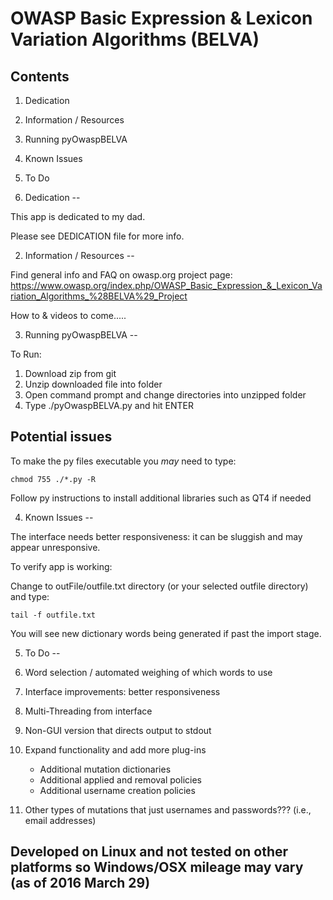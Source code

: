 OWASP Basic Expression & Lexicon Variation Algorithms (BELVA)
==

Contents
--
1. Dedication
2. Information / Resources
3. Running pyOwaspBELVA
4. Known Issues
5. To Do


1. Dedication
--

This app is dedicated to my dad. 

Please see DEDICATION file for more info.


2. Information / Resources
--

Find general info and FAQ on owasp.org project page:
https://www.owasp.org/index.php/OWASP_Basic_Expression_&_Lexicon_Variation_Algorithms_%28BELVA%29_Project

How to & videos to come.....


3. Running pyOwaspBELVA
--

To Run:

1. Download zip from git
2. Unzip downloaded file into folder
3. Open command prompt and change directories into unzipped folder
4. Type ./pyOwaspBELVA.py and hit ENTER


Potential issues
--

To make the py files executable you *may* need to type:

	chmod 755 ./*.py -R 


Follow py instructions to install additional libraries 
	such as QT4 if needed


4. Known Issues
--

The interface needs better responsiveness: it can be sluggish and may appear unresponsive. 

To verify app is working:

Change to outFile/outfile.txt directory (or your selected outfile directory) and type:

	tail -f outfile.txt

You will see new dictionary words being generated if past the import stage.


5. To Do
--

1. Word selection / automated weighing of which words to use
2. Interface improvements: better responsiveness 
3. Multi-Threading from interface
4. Non-GUI version that directs output to stdout
5. Expand functionality and add more plug-ins
	- Additional mutation dictionaries
	- Additional applied and removal policies
	- Additional username creation policies
6. Other types of mutations that just usernames and passwords??? (i.e., email addresses)


Developed on Linux and not tested on other platforms so Windows/OSX mileage may vary (as of 2016 March 29)
--
